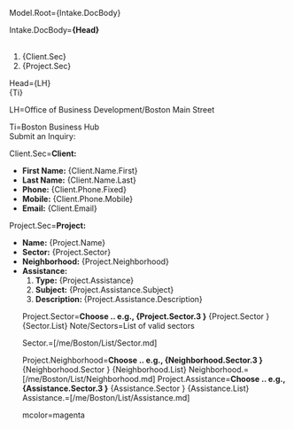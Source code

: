 Model.Root={Intake.DocBody}

Intake.DocBody=<b>{Head}</b><br><br><ol><li>{Client.Sec}</li><li>{Project.Sec}</li></ol>

Head={LH}<br>{Ti}

LH=Office of Business Development/Boston Main Street

Ti=Boston Business Hub<br>Submit an Inquiry:



Client.Sec=<b>Client:</b><ul><li><b>First Name:</b>  {Client.Name.First}</li><li><b>Last Name:</b> {Client.Name.Last}</li><li><b>Phone:</b> {Client.Phone.Fixed}</li><li><b>Mobile:</b> {Client.Phone.Mobile}</li><li><b>Email:</b> {Client.Email}</li></li></ul>

Project.Sec=<b>Project:</b><ul><li><b>Name:</b> {Project.Name}</li><li><b>Sector:</b>  {Project.Sector}</li><li><b>Neighborhood:</b>  {Project.Neighborhood}</li><li><b>Assistance:</b><ol><li><b>Type:</b>  {Project.Assistance}<li><b>Subject:</b> {Project.Assistance.Subject}<li><b>Description: </b> {Project.Assistance.Description}</ol></ol>

Project.Sector=<b>Choose .. e.g., {Project.Sector.3 }</b> {Project.Sector } {Sector.List}
Note/Sectors=List of valid sectors

Sector.=[/me/Boston/List/Sector.md]

Project.Neighborhood=<b>Choose .. e.g., {Neighborhood.Sector.3 }</b> {Neighborhood.Sector } {Neighborhood.List}
Neighborhood.=[/me/Boston/List/Neighborhood.md]
Project.Assistance=<b>Choose .. e.g., {Assistance.Sector.3 }</b> {Assistance.Sector } {Assistance.List}
Assistance.=[/me/Boston/List/Assistance.md]


mcolor=magenta